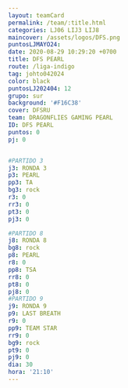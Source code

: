 ```yaml
---
layout: teamCard
permalink: /team/:title.html
categories: LJ06 LIJ3 LIJ8
maincover: /assets/logos/DFS.png
puntosLJMAYO24: 
date: 2020-08-29 10:29:20 +0700
title: DFS PEARL
route: /liga-indigo
tag: johto042024
color: black
puntosLJ202404: 12
grupo: sur
background: '#F16C38'
cover: DFSRU
team: DRAGONFLIES GAMING PEARL
ID: DFS PEARL
puntos: 0
pj: 0


#PARTIDO 3
j3: RONDA 3
p3: PEARL
pp3: TA
bg3: rock
r3: 0
rr3: 0 
pt3: 0
pj3: 0

#PARTIDO 8
j8: RONDA 8
bg8: rock 
p8: PEARL
r8: 0
pp8: TSA
rr8: 0
pt8: 0
pj8: 0
#PARTIDO 9
j9: RONDA 9
p9: LAST BREATH
r9: 0
pp9: TEAM STAR
rr9: 0
bg9: rock
pt9: 0
pj9: 0 
dia: 30
hora: '21:10'
---
```



